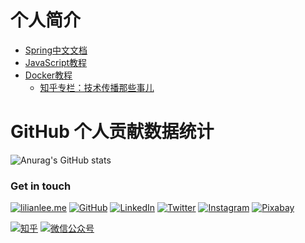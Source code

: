 # 个人简介
- [Spring中文文档](https://springdoc.cn/)
- [JavaScript教程](https://zh.javascript.info/)
- [Docker教程](https://docker-practice.github.io/zh-cn/)
    - [知乎专栏：技术传播那些事儿](https://www.zhihu.com/column/tc-fun)
# GitHub 个人贡献数据统计
![Anurag's GitHub stats](https://github-readme-stats.vercel.app/api?username=ObjectKjq&theme=dark&show_icons=true)


### Get in touch

[![lilianlee.me](https://img.shields.io/badge/lilianlee.me-orange)](https://lilianlee.me/)
[![GitHub](https://img.shields.io/badge/GitHub-grey?logo=github)](https://github.com/lilin90)
[![LinkedIn](https://img.shields.io/badge/LinkedIn-blue?logo=linkedin)](https://www.linkedin.com/in/lilian-lee-54305777/)
[![Twitter](https://img.shields.io/badge/Twitter-white?logo=twitter)](https://twitter.com/lilianlee90/)
[![Instagram](https://img.shields.io/badge/Instagram-white?logo=instagram)](https://www.instagram.com/lilianlee.me/)
[![Pixabay](https://img.shields.io/badge/Pixabay-white?logo=pixabay)](https://pixabay.com/zh/users/lilian90-1322641/)

[![知乎](https://img.shields.io/badge/知乎-white?logo=zhihu)](https://www.zhihu.com/people/liliansd)
[![微信公众号](https://img.shields.io/badge/微信公众号-white?logo=wechat)](https://res.cloudinary.com/lilian-photos/image/upload/v1585391408/cover/wechat-qrcode-scan-to-follow.jpg)


